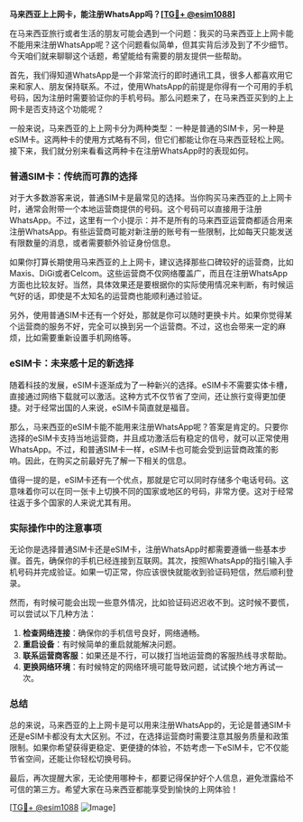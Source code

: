 **马来西亚上上网卡，能注册WhatsApp吗？[[TG💪+ @esim1088](https://t.me/s/esim1088)]**

在马来西亚旅行或者生活的朋友可能会遇到一个问题：我买的马来西亚上上网卡能不能用来注册WhatsApp呢？这个问题看似简单，但其实背后涉及到了不少细节。今天咱们就来聊聊这个话题，希望能给有需要的朋友提供一些帮助。

首先，我们得知道WhatsApp是一个非常流行的即时通讯工具，很多人都喜欢用它来和家人、朋友保持联系。不过，使用WhatsApp的前提是你得有一个可用的手机号码，因为注册时需要验证你的手机号码。那么问题来了，在马来西亚买到的上上网卡是否支持这个功能呢？

一般来说，马来西亚的上上网卡分为两种类型：一种是普通的SIM卡，另一种是eSIM卡。这两种卡的使用方式略有不同，但它们都能让你在马来西亚轻松上网。接下来，我们就分别来看看这两种卡在注册WhatsApp时的表现如何。

### 普通SIM卡：传统而可靠的选择

对于大多数游客来说，普通SIM卡是最常见的选择。当你购买马来西亚的上上网卡时，通常会附带一个本地运营商提供的号码。这个号码可以直接用于注册WhatsApp。不过，这里有一个小提示：并不是所有的马来西亚运营商都适合用来注册WhatsApp。有些运营商可能对新注册的账号有一些限制，比如每天只能发送有限数量的消息，或者需要额外验证身份信息。

如果你打算长期使用马来西亚的上上网卡，建议选择那些口碑较好的运营商，比如Maxis、DiGi或者Celcom。这些运营商不仅网络覆盖广，而且在注册WhatsApp方面也比较友好。当然，具体效果还是要根据你的实际使用情况来判断，有时候运气好的话，即使是不太知名的运营商也能顺利通过验证。

另外，使用普通SIM卡还有一个好处，那就是你可以随时更换卡片。如果你觉得某个运营商的服务不好，完全可以换到另一个运营商。不过，这也会带来一定的麻烦，比如需要重新设置手机网络等。

### eSIM卡：未来感十足的新选择

随着科技的发展，eSIM卡逐渐成为了一种新兴的选择。eSIM卡不需要实体卡槽，直接通过网络下载就可以激活。这种方式不仅节省了空间，还让旅行变得更加便捷。对于经常出国的人来说，eSIM卡简直就是福音。

那么，马来西亚的eSIM卡能不能用来注册WhatsApp呢？答案是肯定的。只要你选择的eSIM卡支持当地运营商，并且成功激活后有稳定的信号，就可以正常使用WhatsApp。不过，和普通SIM卡一样，eSIM卡也可能会受到运营商政策的影响。因此，在购买之前最好先了解一下相关的信息。

值得一提的是，eSIM卡还有一个优点，那就是它可以同时存储多个电话号码。这意味着你可以在同一张卡上切换不同的国家或地区的号码，非常方便。这对于经常往返于多个国家的人来说尤其有用。

### 实际操作中的注意事项

无论你是选择普通SIM卡还是eSIM卡，注册WhatsApp时都需要遵循一些基本步骤。首先，确保你的手机已经连接到互联网。其次，按照WhatsApp的指引输入手机号码并完成验证。如果一切正常，你应该很快就能收到验证码短信，然后顺利登录。

然而，有时候可能会出现一些意外情况，比如验证码迟迟收不到。这时候不要慌，可以尝试以下几种方法：

1. **检查网络连接**：确保你的手机信号良好，网络通畅。
2. **重启设备**：有时候简单的重启就能解决问题。
3. **联系运营商客服**：如果还是不行，可以拨打当地运营商的客服热线寻求帮助。
4. **更换网络环境**：有时候特定的网络环境可能导致问题，试试换个地方再试一次。

### 总结

总的来说，马来西亚的上上网卡是可以用来注册WhatsApp的，无论是普通SIM卡还是eSIM卡都没有太大区别。不过，在选择运营商时需要注意其服务质量和政策限制。如果你希望获得更稳定、更便捷的体验，不妨考虑一下eSIM卡，它不仅能节省空间，还能让你轻松切换号码。

最后，再次提醒大家，无论使用哪种卡，都要记得保护好个人信息，避免泄露给不可信的第三方。希望大家在马来西亚都能享受到愉快的上网体验！

[[TG💪+ @esim1088](https://t.me/s/esim1088) ![Image](https://i.postimg.cc/4NQfJmqS/Snipaste-2025-05-13-00-14-12.png)]